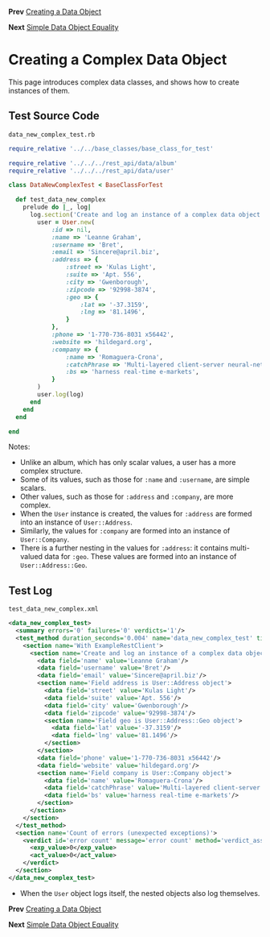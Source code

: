 <!--- GENERATED FILE, DO NOT EDIT --->
**Prev** [Creating a Data Object](./DataNewSimple.md)

**Next** [Simple Data Object Equality](./DataEqualSimple.md)


# Creating a Complex Data Object

This page introduces complex data classes, and shows how to create instances of them.

## Test Source Code

<code>data_new_complex_test.rb</code>
```ruby
require_relative '../../base_classes/base_class_for_test'

require_relative '../../../rest_api/data/album'
require_relative '../../../rest_api/data/user'

class DataNewComplexTest < BaseClassForTest

  def test_data_new_complex
    prelude do |_, log|
      log.section('Create and log an instance of a complex data object') do
        user = User.new(
            :id => nil,
            :name => 'Leanne Graham',
            :username => 'Bret',
            :email => 'Sincere@april.biz',
            :address => {
                :street => 'Kulas Light',
                :suite => 'Apt. 556',
                :city => 'Gwenborough',
                :zipcode => '92998-3874',
                :geo => {
                    :lat => '-37.3159',
                    :lng => '81.1496',
                }
            },
            :phone => '1-770-736-8031 x56442',
            :website => 'hildegard.org',
            :company => {
                :name => 'Romaguera-Crona',
                :catchPhrase => 'Multi-layered client-server neural-net',
                :bs => 'harness real-time e-markets',
            }
        )
        user.log(log)
      end
    end
  end

end
```

Notes:

- Unlike an album, which has only scalar values, a user has a more complex structure.
- Some of its values, such as those for <code>:name</code> and <code>:username</code>, are simple scalars.
- Other values, such as those for <code>:address</code> and <code>:company</code>, are more complex.
- When the <code>User</code> instance is created, the values for <code>:address</code> are formed into an instance of <code>User::Address</code>.
- Similarly, the values for <code>:company</code> are formed into an instance of <code>User::Company</code>.
- There is a further nesting in the values for <code>:address</code>:  it contains multi-valued data for <code>:geo</code>.  These values are formed into an instance of <code>User::Address::Geo</code>.

##  Test Log

<code>test_data_new_complex.xml</code>
```xml
<data_new_complex_test>
  <summary errors='0' failures='0' verdicts='1'/>
  <test_method duration_seconds='0.004' name='data_new_complex_test' timestamp='2017-09-28-Thu-14.15.25.308'>
    <section name='With ExampleRestClient'>
      <section name='Create and log an instance of a complex data object'>
        <data field='name' value='Leanne Graham'/>
        <data field='username' value='Bret'/>
        <data field='email' value='Sincere@april.biz'/>
        <section name='Field address is User::Address object'>
          <data field='street' value='Kulas Light'/>
          <data field='suite' value='Apt. 556'/>
          <data field='city' value='Gwenborough'/>
          <data field='zipcode' value='92998-3874'/>
          <section name='Field geo is User::Address::Geo object'>
            <data field='lat' value='-37.3159'/>
            <data field='lng' value='81.1496'/>
          </section>
        </section>
        <data field='phone' value='1-770-736-8031 x56442'/>
        <data field='website' value='hildegard.org'/>
        <section name='Field company is User::Company object'>
          <data field='name' value='Romaguera-Crona'/>
          <data field='catchPhrase' value='Multi-layered client-server neural-net'/>
          <data field='bs' value='harness real-time e-markets'/>
        </section>
      </section>
    </section>
  </test_method>
  <section name='Count of errors (unexpected exceptions)'>
    <verdict id='error count' message='error count' method='verdict_assert_equal?' outcome='passed' volatile='true'>
      <exp_value>0</exp_value>
      <act_value>0</act_value>
    </verdict>
  </section>
</data_new_complex_test>
```

- When the <code>User</code> object logs itself, the nested objects also log themselves.

**Prev** [Creating a Data Object](./DataNewSimple.md)

**Next** [Simple Data Object Equality](./DataEqualSimple.md)

